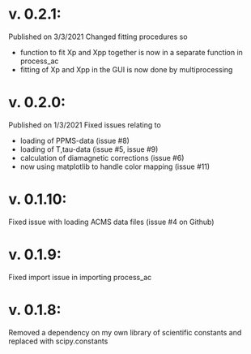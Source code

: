 
# v. 0.2.1:
Published on 3/3/2021
Changed fitting procedures so
 - function to fit Xp and Xpp together is now in a separate function in process_ac
 - fitting of Xp and Xpp in the GUI is now done by multiprocessing

# v. 0.2.0:
Published on 1/3/2021
Fixed issues relating to
 - loading of PPMS-data (issue #8)
 - loading of T,tau-data (issue #5, issue #9)
 - calculation of diamagnetic corrections (issue #6)
 - now using matplotlib to handle color mapping (issue #11)

# v. 0.1.10:
Fixed issue with loading ACMS data files (issue #4 on Github)

# v. 0.1.9:
Fixed import issue in importing process_ac

# v. 0.1.8:
Removed a dependency on my own library of scientific constants and replaced with scipy.constants
